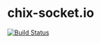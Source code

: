 chix-socket.io
==============

[![Build Status](https://travis-ci.org/nodule/socket.io.png)](https://travis-ci.org/nodule/socket.io)
